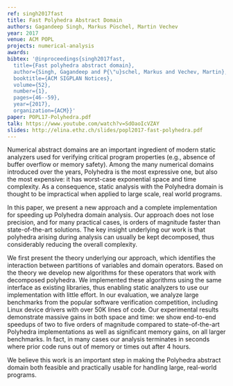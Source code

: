 ```yaml
---
ref: singh2017fast
title: Fast Polyhedra Abstract Domain
authors: Gagandeep Singh, Markus Püschel, Martin Vechev
year: 2017
venue: ACM POPL
projects: numerical-analysis
awards:
bibtex: '@inproceedings{singh2017fast,
  title={Fast polyhedra abstract domain},
  author={Singh, Gagandeep and P{\"u}schel, Markus and Vechev, Martin},
  booktitle={ACM SIGPLAN Notices},
  volume={52},
  number={1},
  pages={46--59},
  year={2017},
  organization={ACM}}'
paper: POPL17-Polyhedra.pdf
talk: https://www.youtube.com/watch?v=SdOaoIcVZAY
slides: http://elina.ethz.ch/slides/popl2017-fast-polyhedra.pdf
---
```


Numerical abstract domains are an important ingredient of modern static analyzers used for verifying critical program properties (e.g., absence of buffer overflow or memory safety). Among the many numerical domains introduced over the years, Polyhedra is the most expressive one, but also the most expensive: it has worst-case exponential space and time complexity. As a consequence, static analysis with the Polyhedra domain is thought to be impractical when applied to large scale, real world programs.

In this paper, we present a new approach and a complete implementation for speeding up Polyhedra domain analysis. Our approach does not lose precision, and for many practical cases, is orders of magnitude faster than state-of-the-art solutions. The key insight underlying our work is that polyhedra arising during analysis can usually be kept decomposed, thus considerably reducing the overall complexity.

We first present the theory underlying our approach, which identifies the interaction between partitions of variables and domain operators. Based on the theory we develop new algorithms for these operators that work with decomposed polyhedra. We implemented these algorithms using the same interface as existing libraries, thus enabling static analyzers to use our implementation with little effort. In our evaluation, we analyze large benchmarks from the popular software verification competition, including Linux device drivers with over 50K lines of code. Our experimental results demonstrate massive gains in both space and time: we show end-to-end speedups of two to five orders of magnitude compared to state-of-the-art Polyhedra implementations as well as significant memory gains, on all larger benchmarks. In fact, in many cases our analysis terminates in seconds where prior code runs out of memory or times out after 4 hours.

We believe this work is an important step in making the Polyhedra abstract domain both feasible and practically usable for handling large, real-world programs.